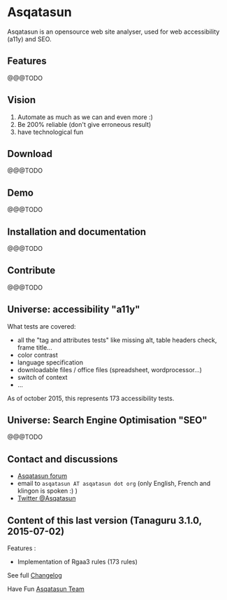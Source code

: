 # Asqatasun

Asqatasun is an opensource web site analyser, used for web accessibility (a11y) and SEO.

## Features

@@@TODO
 
## Vision

1. Automate as much as we can and even more :)
2. Be 200% reliable (don't give erroneous result)
3. have technological fun

## Download

@@@TODO

## Demo

@@@TODO

## Installation and documentation

@@@TODO

## Contribute

@@@TODO

## Universe: accessibility "a11y"

What tests are covered:

* all the "tag and attributes tests" like missing alt, table headers check, frame title...
* color contrast
* language specification
* downloadable files / office files (spreadsheet, wordprocessor...)
* switch of context
* ...

As of october 2015, this represents 173 accessibility tests.

## Universe: Search Engine Optimisation "SEO"

@@@TODO

## Contact and discussions

* [Asqatasun forum](http://forum.asqatasun.org) 
* email to `asqatasun AT asqatasun dot org` (only English, French and klingon is spoken :) ) 
* [Twitter @Asqatasun](https://twitter.com/Asqatasun)

## Content of this last version (Tanaguru 3.1.0, 2015-07-02)

Features :

- Implementation of Rgaa3 rules (173 rules)

See full [Changelog](CHANGELOG.txt)

Have Fun
[Asqatasun Team](docs/asqatasun-team.md)